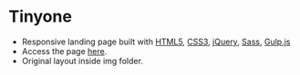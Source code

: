 # Tinyone

* Responsive landing page built with [HTML5](https://dev.w3.org/html5/html-author/), [CSS3](https://www.w3schools.com/css/default.asp), [jQuery](https://api.jquery.com/), [Sass](https://sass-lang.com/documentation), [Gulp.js](https://gulpjs.com/)
* Access the page [here](https://rodzera.github.io/tinyone/dist/index.html).
* Original layout inside img folder.
